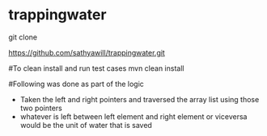 # trappingwater
git clone

https://github.com/sathyawill/trappingwater.git

#To clean install and run test cases
mvn clean install

#Following was done as part of the logic

* Taken the left and right pointers and traversed the array list using those two pointers
* whatever is left between left element and right element or viceversa would be the unit of water that is saved
